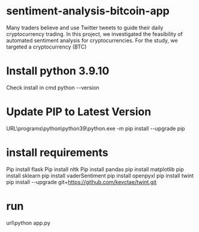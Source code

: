 # sentiment-analysis-bitcoin-app
Many traders believe and use Twitter tweets to guide their daily cryptocurrency trading. In this project, we investigated the feasibility of automated sentiment analysis for cryptocurrencies. For the study, we targeted a cryptocurrency (BTC)
# Install python 3.9.10
Check install in cmd
python --version
# Update PIP to Latest Version
URL\programs\python\python39\python.exe -m pip install --upgrade pip
# install requirements
Pip install flask
Pip install nltk
Pip install pandas
pip install matplotlib
pip install sklearn
pip install vaderSentiment
pip install openpyxl
pip install twint
pip install --upgrade git+https://github.com/kevctae/twint.git
# run
url\python app.py

